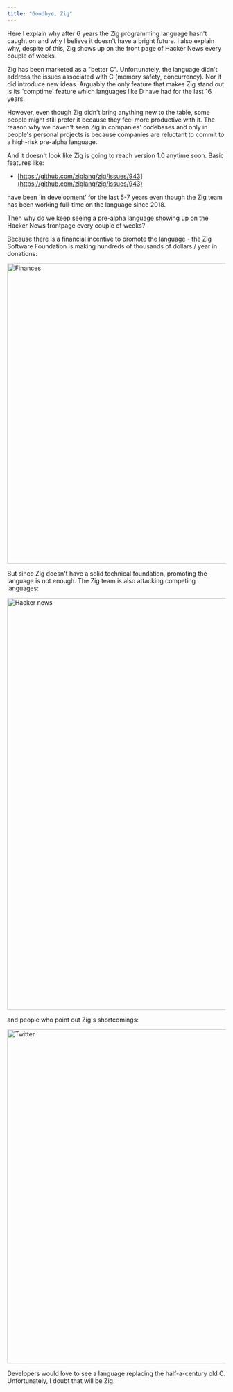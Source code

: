 ```yaml
---
title: "Goodbye, Zig"
---
```


Here I explain why after 6 years the Zig programming language hasn't caught on and why I believe it doesn't have a bright future. I also explain why, despite of this, Zig shows up on the front page of Hacker News every couple of weeks.

Zig has been marketed as a "better C". Unfortunately, the language didn't address the issues associated with C (memory safety, concurrency). Nor it did introduce new ideas. Arguably the only feature that makes Zig stand out is its 'comptime' feature which languages like D have had for the last 16 years.

However, even though Zig didn't bring anything new to the table, some people might still prefer it because they feel more productive with it. The reason why we haven't seen Zig in companies' codebases and only in people's personal projects is because companies are reluctant to commit to a high-risk pre-alpha language.

And it doesn't look like Zig is going to reach version 1.0 anytime soon. Basic features like:
- [https://github.com/ziglang/zig/issues/943](https://github.com/ziglang/zig/issues/943)

have been 'in development' for the last 5-7 years even though the Zig team has been working full-time on the language since 2018.

Then why do we keep seeing a pre-alpha language showing up on the Hacker News frontpage every couple of weeks?

Because there is a financial incentive to promote the language - the Zig Software Foundation is making hundreds of thousands of dollars / year in donations:

<img width="690" alt="Finances" src="https://user-images.githubusercontent.com/116085775/196540578-f2114e5b-0188-4ea1-a869-a2a16ce4659f.png">

But since Zig doesn't have a solid technical foundation, promoting the language is not enough. The Zig team is also attacking competing languages:

<img width="947" alt="Hacker news" src="https://user-images.githubusercontent.com/116085775/196540629-71176776-de8a-41db-9dfb-ea3fc8dff8ff.png">

and people who point out Zig's shortcomings:

<img width="768" alt="Twitter" src="https://user-images.githubusercontent.com/116085775/196545451-51be0cc0-c8a9-4806-8788-65b010f63ead.png">

Developers would love to see a language replacing the half-a-century old C. Unfortunately, I doubt that will be Zig.
